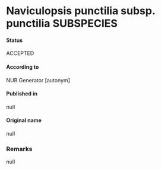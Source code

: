 Naviculopsis punctilia subsp. punctilia SUBSPECIES
=======

#### Status
ACCEPTED

#### According to
NUB Generator [autonym]

#### Published in
null

#### Original name
null

### Remarks
null